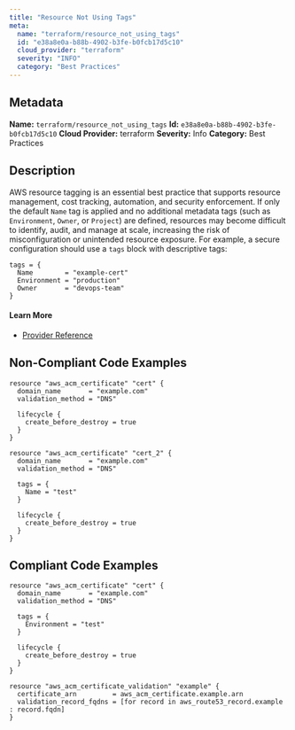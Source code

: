 ```yaml
---
title: "Resource Not Using Tags"
meta:
  name: "terraform/resource_not_using_tags"
  id: "e38a8e0a-b88b-4902-b3fe-b0fcb17d5c10"
  cloud_provider: "terraform"
  severity: "INFO"
  category: "Best Practices"
---
```

## Metadata
**Name:** `terraform/resource_not_using_tags`
**Id:** `e38a8e0a-b88b-4902-b3fe-b0fcb17d5c10`
**Cloud Provider:** terraform
**Severity:** Info
**Category:** Best Practices
## Description
AWS resource tagging is an essential best practice that supports resource management, cost tracking, automation, and security enforcement. If only the default `Name` tag is applied and no additional metadata tags (such as `Environment`, `Owner`, or `Project`) are defined, resources may become difficult to identify, audit, and manage at scale, increasing the risk of misconfiguration or unintended resource exposure. For example, a secure configuration should use a `tags` block with descriptive tags:

```
tags = {
  Name        = "example-cert"
  Environment = "production"
  Owner       = "devops-team"
}
```

#### Learn More

 - [Provider Reference](https://registry.terraform.io/providers/hashicorp/aws/latest/docs/guides/resource-tagging)

## Non-Compliant Code Examples
```aws
resource "aws_acm_certificate" "cert" {
  domain_name       = "example.com"
  validation_method = "DNS"

  lifecycle {
    create_before_destroy = true
  }
}

resource "aws_acm_certificate" "cert_2" {
  domain_name       = "example.com"
  validation_method = "DNS"

  tags = {
    Name = "test"
  }

  lifecycle {
    create_before_destroy = true
  }
}

```

## Compliant Code Examples
```aws
resource "aws_acm_certificate" "cert" {
  domain_name       = "example.com"
  validation_method = "DNS"

  tags = {
    Environment = "test"
  }

  lifecycle {
    create_before_destroy = true
  }
}

resource "aws_acm_certificate_validation" "example" {
  certificate_arn         = aws_acm_certificate.example.arn
  validation_record_fqdns = [for record in aws_route53_record.example : record.fqdn]
}

```